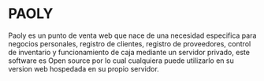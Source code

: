 # PAOLY
Paoly es un punto de venta web que nace de una necesidad especifica para negocios personales, registro de clientes, registro de proveedores, control de inventario y funcionamiento de caja mediante un servidor privado, este software es Open source por lo cual cualquiera puede utilizarlo en su version web hospedada en su propio servidor.
